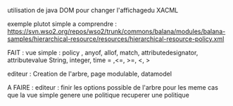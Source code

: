 utilisation de java DOM pour changer l'affichagedu XACML

exemple plutot simple a comprendre :
https://svn.wso2.org/repos/wso2/trunk/commons/balana/modules/balana-samples/hierarchical-resource/resources/hierarchical-resource-policy.xml

FAIT :
vue simple :
policy , anyof, allof, match, attributedesignator, attributevalue
String, integer, time
= ,<=, >=, <, >

editeur :
Creation de l'arbre, page modulable, datamodel

A FAIRE :
editeur :
finir les options possible de l'arbre pour les meme cas que la vue simple
genere une politique
recuperer une politique
